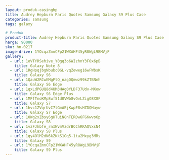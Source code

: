 ```yaml
---
layout: produk-casinghp
title: Audrey Hepburn Paris Quotes Samsung Galaxy S9 Plus Case
categories: samsung
tags: galaxy

# Produk
product-title: Audrey Hepburn Paris Quotes Samsung Galaxy S9 Plus Case
harga: 90000
sku: hn-0217
image-drive: 1YOcqaZmnCFp21WXAHF45yR8WgL9BMVjF
gallery:
  - url: 1oVTYRSehive_Y0gq3o6WIzhnY3FOx6pB
    title: Galaxy Note 8
  - url: 1RgHpqjbgNbubc0GL-vqZeweg16wFWbsK
    title: Galaxy S6
  - url: 1QauW2RCwEMgPtQ_nagDQmwz99kZTBNnh
    title: Galaxy S6 Edge
  - url: 1qxLdPGUQ8d4UM3HAg0YLDF37Udv-MXow
    title: Galaxy S6 Edge Plus
  - url: 1MFfTnoKMp8wf51d0VWb8vOvLZigO8X8F
    title: Galaxy S7
  - url: 1hvc1ZVqrUvC7lGmAEjKwpE8sHZDQHayw
    title: Galaxy S7 Edge
  - url: 10Wg2xZbsy6gHTuiN8nTERDw6FGKwvo6p
    title: Galaxy S8
  - url: 1vzFJhbfe_rnIWvmVzdrBCChRKAQVxsN4
    title: Galaxy S8 Plus
  - url: 1qy4OlM2dN6kZKkS1Oq5-1ta2Mxyg3MRs
    title: Galaxy S9
  - url: 1YOcqaZmnCFp21WXAHF45yR8WgL9BMVjF
    title: Galaxy S9 Plus
---
```

